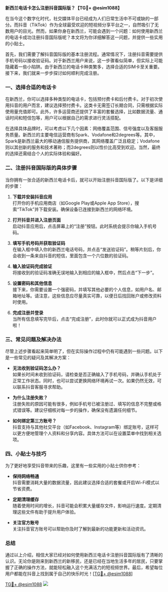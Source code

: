 **新西兰电话卡怎么注册抖音国际版？【TG💪+ @esim1088】**

在当今这个数字化时代，社交媒体平台已经成为人们日常生活中不可或缺的一部分。而抖音（TikTok）作为全球最受欢迎的短视频分享平台之一，自然吸引了无数用户的目光。然而，如果你身在新西兰，可能会遇到一个问题：如何使用新西兰的电话卡成功注册抖音国际版呢？本文将为你详细解答这一问题，并提供一些实用的小贴士。

首先，我们需要了解抖音国际版的基本注册流程。通常情况下，注册抖音需要提供手机号码以接收验证码。对于新西兰用户来说，这一步骤看似简单，但实际上可能隐藏着一些小陷阱。由于新西兰的电话卡种类繁多，选择合适的SIM卡至关重要。接下来，我们就来一步步探讨如何顺利完成注册。

### 一、选择合适的电话卡

在新西兰，你可以选择多种类型的电话卡，包括预付费卡和后付费卡。对于初次使用抖音的用户而言，建议选择预付费卡。这类卡无需签订长期合同，只需根据实际使用量充值即可。此外，许多运营商还提供了丰富的套餐选择，比如数据流量、通话时间和短信包等，用户可以根据自己的需求进行灵活搭配。

在选择具体品牌时，可以考虑以下几个因素：网络覆盖范围、信号强度以及客服服务质量。新西兰的主要电信运营商有Spark、Vodafone和2degrees等。其中，Spark是新西兰最大的移动通信服务提供商，其网络覆盖广泛且稳定；Vodafone则以其创新的服务和技术著称；而2degrees则以性价比高受到欢迎。当然，最终的选择还需结合个人的实际体验和偏好。

### 二、注册抖音国际版的具体步骤

当你拥有一张合适的新西兰电话卡后，就可以开始注册抖音国际版了。以下是详细的步骤：

1. **下载并安装抖音应用**  
   打开你的手机应用商店（如Google Play或Apple App Store），搜索“TikTok”并下载安装。确保设备已连接到新西兰的网络环境。

2. **打开抖音并进入注册页面**  
   启动抖音应用后，点击屏幕上的“注册”按钮。此时系统会提示你输入手机号码。

3. **填写手机号码并获取验证码**  
   在输入框中填入你的新西兰电话号码，并点击“发送验证码”。稍等片刻后，你会收到一条来自抖音的短信，里面包含一个六位数的验证码。

4. **输入验证码完成验证**  
   将接收到的验证码准确无误地输入到相应的输入框中，然后点击“下一步”。

5. **设置密码和其他信息**  
   接下来，你需要设置一个强密码，并填写其他必要的个人信息，如用户名、邮箱地址等。请注意，这些信息应尽量真实可靠，以便日后找回账户或修改资料时使用。

6. **完成注册并登录**  
   当所有信息填写完毕后，点击“完成注册”，此时你就可以正式成为抖音用户啦！

### 三、常见问题及解决办法

尽管上述步骤看起来简单明了，但在实际操作过程中仍有可能遇到一些问题。以下是一些常见的疑问及其解决方案：

- **无法收到验证码怎么办？**  
  如果长时间未收到验证码，请检查是否正确输入了手机号码，并确认手机处于正常工作状态。同时，也可以尝试更换网络环境再试一次。如果仍然无效，可以联系抖音客服寻求帮助。

- **为什么注册失败？**  
  注册失败的原因可能有很多，例如手机号已被注册过、填写的信息不完整或格式错误等。建议仔细核对每一步的操作，确保没有遗漏任何细节。

- **如何绑定第三方账号？**  
  抖音支持与其他社交平台（如Facebook、Instagram等）绑定账号，这样可以更方便地管理个人资料和分享内容。具体方法可以在设置菜单中找到相关选项。

### 四、小贴士与技巧

为了更好地享受抖音带来的乐趣，这里有一些实用的小贴士供你参考：

- **保持网络畅通**  
  抖音需要消耗大量的数据流量，因此建议选择合适的套餐或开启Wi-Fi模式以节省资费。

- **定期清理缓存**  
  随着使用时间的增长，抖音可能会积累大量缓存文件，影响运行速度。定期清理这些文件有助于提升用户体验。

- **关注官方账号**  
  关注抖音官方账号可以帮助你及时了解到最新的功能更新和活动资讯。

### 总结

通过以上介绍，相信大家已经对如何使用新西兰电话卡注册抖音国际版有了清晰的认识。无论你是刚来到新西兰的新移民，还是已经在当地生活多年的居民，只要掌握了正确的操作方法，就能轻松融入这个充满活力的短视频世界。最后，希望每位用户都能在抖音上找到属于自己的快乐时光！[[TG💪+ @esim1088](https://t.me/s/esim1088)]

[TG💪+ @esim1088](https://t.me/s/esim1088) ![](https://i.postimg.cc/4NQfJmqS/Snipaste-2025-05-13-00-14-12.png)